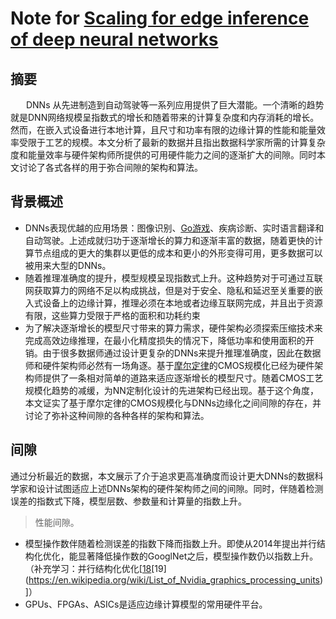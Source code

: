 # Note for [Scaling for edge inference of deep neural networks](https://cadlab.cs.ucla.edu/beta/cadlab/sites/default/files/publications/Shi_et_al_Perspective_1524052852_1.pdf)
## 摘要
&nbsp;&emsp;&ensp;DNNs 从先进制造到自动驾驶等一系列应用提供了巨大潜能。一个清晰的趋势就是DNN网络规模呈指数式的增长和随着带来的计算复杂度和内存消耗的增长。然而，在嵌入式设备进行本地计算，且尺寸和功率有限的边缘计算的性能和能量效率受限于工艺的规模。本文分析了最新的数据并且指出数据科学家所需的计算复杂度和能量效率与硬件架构师所提供的可用硬件能力之间的逐渐扩大的间隙。同时本文讨论了各式各样的用于弥合间隙的架构和算法。<br>

## 背景概述

- DNNs表现优越的应用场景：图像识别、[Go游戏](https://www.nature.com/articles/nature16961)、疾病诊断、实时语言翻译和自动驾驶。上述成就归功于逐渐增长的算力和逐渐丰富的数据，随着更快的计算节点组成的更大的集群以更低的成本和更小的外形变得可用，更多数据可以被用来大型的DNNs。<br>
- 随着推理准确度的提升，模型规模呈现指数式上升。这种趋势对于可通过互联网获取算力的网络不足以构成挑战，但是对于安全、隐私和延迟至关重要的嵌入式设备上的边缘计算，推理必须在本地或者边缘互联网完成，并且出于资源有限，这些算力受限于严格的面积和功耗约束<br>
- 为了解决逐渐增长的模型尺寸带来的算力需求，硬件架构必须探索压缩技术来完成高效边缘推理，在最小化精度损失的情况下，降低功率和使用面积的开销。由于很多数据师通过设计更复杂的DNNs来提升推理准确度，因此在数据师和硬件架构师必然有一场角逐。基于[摩尔定律](https://zh.wikipedia.org/wiki/%E6%91%A9%E5%B0%94%E5%AE%9A%E5%BE%8B)的CMOS规模化已经为硬件架构师提供了一条相对简单的道路来适应逐渐增长的模型尺寸。随着CMOS工艺规模化趋势的减缓，为NN定制化设计的先进架构已经出现。基于这个角度，本文证实了基于摩尔定律的CMOS规模化与DNNs边缘化之间间隙的存在，并讨论了弥补这种间隙的各种各样的架构和算法。<br>

## 间隙
通过分析最近的数据，本文展示了介于追求更高准确度而设计更大DNNs的数据科学家和设计试图适应上述DNNs架构的硬件架构师之间的间隙。同时，伴随着检测误差的指数式下降，模型层数、参数量和计算量的指数上升。<br>
> 性能间隙。
- 模型操作数伴随着检测误差的指数下降而指数上升。即使从2014年提出并行结构化优化，能显著降低操作数的GooglNet之后，模型操作数仍以指数上升。<br>
 （补充学习：并行结构化优化[[18](https://arxiv.org/pdf/1802.03646.pdf)\[19](https://en.wikipedia.org/wiki/List_of_Nvidia_graphics_processing_units)]）<br>
- GPUs、FPGAs、ASICs是适应边缘计算模型的常用硬件平台。<br>
